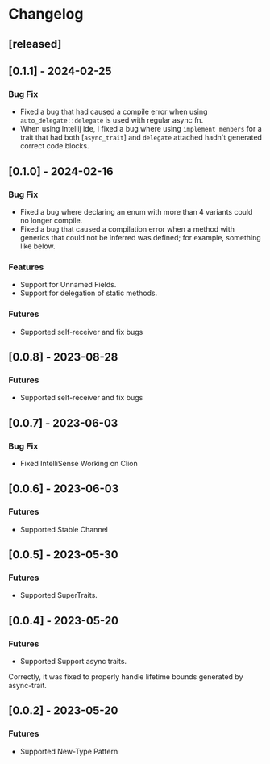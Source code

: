# Changelog


## [released]

## [0.1.1] - 2024-02-25

### Bug Fix

- Fixed a bug that had caused a compile error when using `auto_delegate::delegate` is used with regular async fn.
- When using Intellij ide, I fixed a bug where using `implement menbers` for a trait that had both [`async_trait`] and `delegate` attached hadn't generated correct code blocks.

## [0.1.0] - 2024-02-16

### Bug Fix

- Fixed a bug where declaring an enum with more than 4 variants could no longer compile.
- Fixed a bug that caused a compilation error when a method with generics that could not be inferred was defined; for example, something like below.

### Features

- Support for Unnamed Fields.
- Support for delegation of static methods.

### Futures

- Supported self-receiver and fix bugs


## [0.0.8] - 2023-08-28

### Futures

- Supported self-receiver and fix bugs

## [0.0.7] - 2023-06-03

### Bug Fix

- Fixed IntelliSense Working on Clion

## [0.0.6] - 2023-06-03

### Futures

- Supported Stable Channel

## [0.0.5] - 2023-05-30

### Futures

- Supported SuperTraits.

## [0.0.4] - 2023-05-20

### Futures

- Supported Support async traits.

Correctly, it was fixed to properly handle lifetime bounds generated by async-trait.


## [0.0.2] - 2023-05-20

### Futures

- Supported New-Type Pattern

